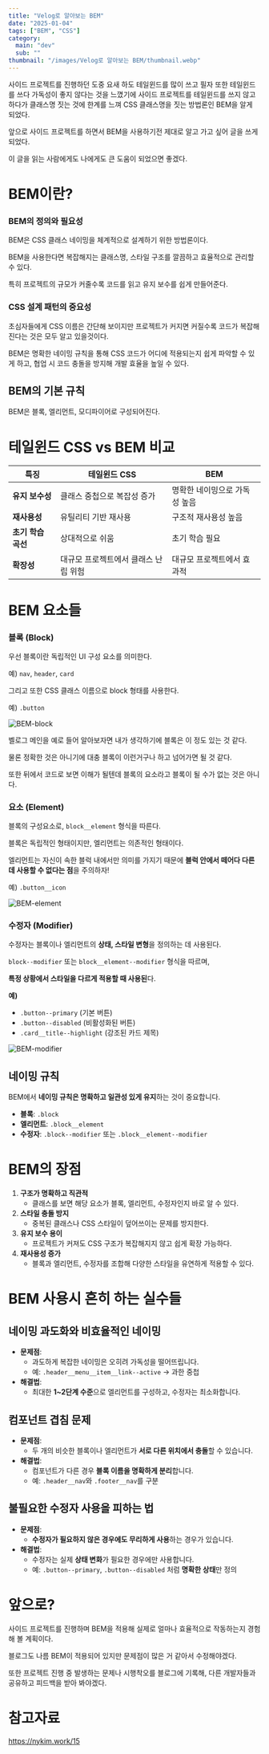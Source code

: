 ```yaml
---
title: "Velog로 알아보는 BEM"
date: "2025-01-04"
tags: ["BEM", "CSS"]
category:
  main: "dev"
  sub: ""
thumbnail: "/images/Velog로 알아보는 BEM/thumbnail.webp"
---
```


사이드 프로젝트를 진행하던 도중 요새 하도 테일윈드를 많이 쓰고 필자 또한 테일윈드를 쓰다 가독성이 좋지 않다는 것을 느꼈기에 사이드 프로젝트를 테일윈드를 쓰지 않고 하다가 클래스명 짓는 것에 한계를 느껴 CSS 클래스명을 짓는 방법론인 BEM을 알게 되었다.

앞으로 사이드 프로젝트를 하면서 BEM을 사용하기전 제대로 알고 가고 싶어 글을 쓰게 되었다.

이 글을 읽는 사람에게도 나에게도 큰 도움이 되었으면 좋겠다.

# BEM이란?

### BEM의 정의와 필요성

BEM은 CSS 클래스 네이밍을 체계적으로 설계하기 위한 방법론이다.

BEM을 사용한다면 복잡해지는 클래스명, 스타일 구조를 깔끔하고 효율적으로 관리할 수 있다.

특히 프로젝트의 규모가 커줄수록 코드를 읽고 유지 보수를 쉽게 만들어준다.

### CSS 설계 패턴의 중요성

초심자들에게 CSS 이름은 간단해 보이지만 프로젝트가 커지면 커질수록 코드가 복잡해진다는 것은 모두 알고 있을것이다.

BEM은 명확한 네이밍 규칙을 통해 CSS 코드가 어디에 적용되는지 쉽게 파악할 수 있게 하고, 협업 시 코드 충돌을 방지해 개발 효율을 높일 수 있다.

## BEM의 기본 규칙

BEM은 블록, 엘리먼트, 모디파이어로 구성되어진다.

# 테일윈드 CSS vs BEM 비교

| 특징               | 테일윈드 CSS                         | BEM                           |
| ------------------ | ------------------------------------ | ----------------------------- |
| **유지 보수성**    | 클래스 중첩으로 복잡성 증가          | 명확한 네이밍으로 가독성 높음 |
| **재사용성**       | 유틸리티 기반 재사용                 | 구조적 재사용성 높음          |
| **초기 학습 곡선** | 상대적으로 쉬움                      | 초기 학습 필요                |
| **확장성**         | 대규모 프로젝트에서 클래스 난립 위험 | 대규모 프로젝트에서 효과적    |

# BEM 요소들

### 블록 (Block)

우선 블록이란 독립적인 UI 구성 요소를 의미한다.

예) `nav`, `header`, `card`

그리고 또한 CSS 클래스 이름으로 block 형태를 사용한다.

예) `.button`

![BEM-block](/images/Velog로%20알아보는%20BEM/BEM-block.jpg)

벨로그 메인을 예로 들어 알아보자면 내가 생각하기에 블록은 이 정도 있는 것 같다.

물론 정확한 것은 아니기에 대충 블록이 이런거구나 하고 넘어가면 될 것 같다.

또한 뒤에서 코드로 보면 이해가 될텐데 블록의 요소라고 블록이 될 수가 없는 것은 아니다.

### 요소 (Element)

블록의 구성요소로, `block__element` 형식을 따른다.

블록은 독립적인 형태이지만, 엘리먼트는 의존적인 형태이다.

엘리먼트는 자신이 속한 블럭 내에서만 의미를 가지기 때문에 **블럭 안에서 떼어다 다른 데 사용할 수 없다는 점**을 주의하자!

예) `.button__icon`

![BEM-element](/images/Velog로%20알아보는%20BEM/BEM-element.png)

### 수정자 (Modifier)

수정자는 블록이나 엘리먼트의 **상태, 스타일 변형**을 정의하는 데 사용된다.

`block--modifier` 또는 `block__element--modifier` 형식을 따르며,

**특정 상황에서 스타일을 다르게 적용할 때 사용된**다.

**예)**

- `.button--primary` (기본 버튼)
- `.button--disabled` (비활성화된 버튼)
- `.card__title--highlight` (강조된 카드 제목)

![BEM-modifier](/images/Velog로%20알아보는%20BEM/BEM-modifier.png)

## 네이밍 규칙

BEM에서 **네이밍 규칙은 명확하고 일관성 있게 유지**하는 것이 중요합니다.

- **블록**: `.block`
- **엘리먼트**: `.block__element`
- **수정자**: `.block--modifier` 또는 `.block__element--modifier`

# BEM의 장점

1. **구조가 명확하고 직관적**
   - 클래스를 보면 해당 요소가 블록, 엘리먼트, 수정자인지 바로 알 수 있다.
2. **스타일 충돌 방지**
   - 중복된 클래스나 CSS 스타일이 덮어쓰이는 문제를 방지한다.
3. **유지 보수 용이**
   - 프로젝트가 커져도 CSS 구조가 복잡해지지 않고 쉽게 확장 가능하다.
4. **재사용성 증가**
   - 블록과 엘리먼트, 수정자를 조합해 다양한 스타일을 유연하게 적용할 수 있다.

# BEM 사용시 흔히 하는 실수들

## 네이밍 과도화와 비효율적인 네이밍

- **문제점**:
  - 과도하게 복잡한 네이밍은 오히려 가독성을 떨어뜨립니다.
  - 예: `.header__menu__item__link--active` → 과한 중첩
- **해결법**:
  - 최대한 **1~2단계 수준**으로 엘리먼트를 구성하고, 수정자는 최소화합니다.

## 컴포넌트 겹침 문제

- **문제점**:
  - 두 개의 비슷한 블록이나 엘리먼트가 **서로 다른 위치에서 충돌**할 수 있습니다.
- **해결법**:
  - 컴포넌트가 다른 경우 **블록 이름을 명확하게 분리**합니다.
  - 예: `.header__nav`와 `.footer__nav`를 구분

## 불필요한 수정자 사용을 피하는 법

- **문제점**:
  - **수정자가 필요하지 않은 경우에도 무리하게 사용**하는 경우가 있습니다.
- **해결법**:
  - 수정자는 실제 **상태 변화**가 필요한 경우에만 사용합니다.
  - 예: `.button--primary`, `.button--disabled` 처럼 **명확한 상태**만 정의

# 앞으로?

사이드 프로젝트를 진행하며 BEM을 적용해 실제로 얼마나 효율적으로 작동하는지 경험해 볼 계획이다.

블로그도 나름 BEM이 적용되어 있지만 문제점이 많은 거 같아서 수정해야겠다.

또한 프로젝트 진행 중 발생하는 문제나 시행착오를 블로그에 기록해,
다른 개발자들과 공유하고 피드백을 받아 봐야겠다.

# 참고자료

https://nykim.work/15
